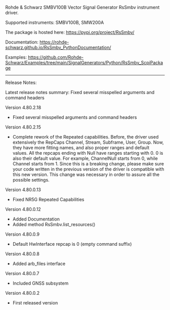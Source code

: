 Rohde & Schwarz SMBV100B Vector Signal Generator RsSmbv instrument driver.

Supported instruments: SMBV100B, SMW200A

The package is hosted here: https://pypi.org/project/RsSmbv/

Documentation: https://rohde-schwarz.github.io/RsSmbv_PythonDocumentation/

Examples: https://github.com/Rohde-Schwarz/Examples/tree/main/SignalGenerators/Python/RsSmbv_ScpiPackage

----------------------------------------------------------------------------------

Release Notes:

Latest release notes summary: Fixed several misspelled arguments and command headers

Version 4.80.2.18

- Fixed several misspelled arguments and command headers

Version 4.80.2.15

- Complete rework of the Repeated capabilities. Before, the driver used extensively the RepCaps Channel, Stream, Subframe, User, Group. Now, they have more fitting names, and also proper ranges and default values.
All the repcaps ending with Null have ranges starting with 0. 0 is also their default value.
For example, ChannelNull starts from 0, while Channel starts from 1. Since this is a breaking change, please make sure your code written in the previous version of the driver is compatible with this new version.
This change was necessary in order to assure all the possible settings.

Version 4.80.0.13

- Fixed NR5G Repeated Capabilities

Version 4.80.0.12

- Added Documentation
- Added method RsSmbv.list_resources()

Version 4.80.0.9

- Default HwInterface repcap is 0 (empty command suffix)

Version 4.80.0.8

- Added arb_files interface

Version 4.80.0.7

- Included GNSS subsystem

Version 4.80.0.2

- First released version